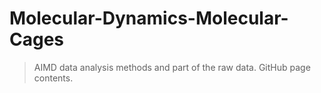 # Molecular-Dynamics-Molecular-Cages
> AIMD data analysis methods and part of the raw data.
GitHub page contents.
